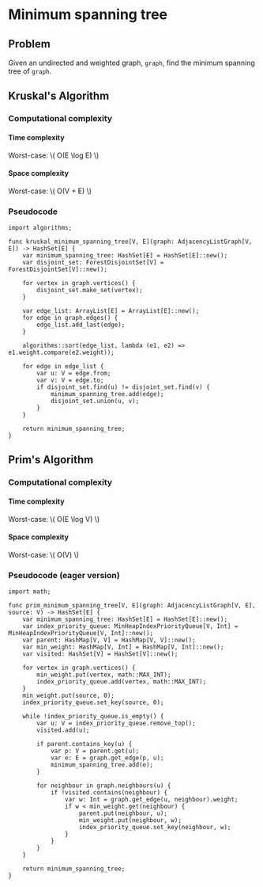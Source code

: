 # Minimum spanning tree

## Problem

Given an undirected and weighted graph, `graph`, find the minimum spanning tree of `graph`.

## Kruskal's Algorithm

### Computational complexity

#### Time complexity

Worst-case: \\( O(E \log E) \\)

#### Space complexity

Worst-case: \\( O(V + E) \\)

### Pseudocode

```
import algorithms;

func kruskal_minimum_spanning_tree[V, E](graph: AdjacencyListGraph[V, E]) -> HashSet[E] {
    var minimum_spanning_tree: HashSet[E] = HashSet[E]::new();
    var disjoint_set: ForestDisjointSet[V] = ForestDisjointSet[V]::new();

    for vertex in graph.vertices() {
        disjoint_set.make_set(vertex);
    }

    var edge_list: ArrayList[E] = ArrayList[E]::new();
    for edge in graph.edges() {
        edge_list.add_last(edge);
    }

    algorithms::sort(edge_list, lambda (e1, e2) => e1.weight.compare(e2.weight));

    for edge in edge_list {
        var u: V = edge.from;
        var v: V = edge.to;
        if disjoint_set.find(u) != disjoint_set.find(v) {
            minimum_spanning_tree.add(edge);
            disjoint_set.union(u, v);
        }
    }

    return minimum_spanning_tree;
}
```

## Prim's Algorithm

### Computational complexity

#### Time complexity

Worst-case: \\( O(E \log V) \\)

#### Space complexity

Worst-case: \\( O(V) \\)

### Pseudocode (eager version)

```
import math;

func prim_minimum_spanning_tree[V, E](graph: AdjacencyListGraph[V, E], source: V) -> HashSet[E] {
    var minimum_spanning_tree: HashSet[E] = HashSet[E]::new();
    var index_priority_queue: MinHeapIndexPriorityQueue[V, Int] = MinHeapIndexPriorityQueue[V, Int]::new();
    var parent: HashMap[V, V] = HashMap[V, V]::new();
    var min_weight: HashMap[V, Int] = HashMap[V, Int]::new();
    var visited: HashSet[V] = HashSet[V]::new();

    for vertex in graph.vertices() {
        min_weight.put(vertex, math::MAX_INT);
        index_priority_queue.add(vertex, math::MAX_INT);
    }
    min_weight.put(source, 0);
    index_priority_queue.set_key(source, 0);

    while !index_priority_queue.is_empty() {
        var u: V = index_priority_queue.remove_top();
        visited.add(u);

        if parent.contains_key(u) {
            var p: V = parent.get(u);
            var e: E = graph.get_edge(p, u);
            minimum_spanning_tree.add(e);
        }

        for neighbour in graph.neighbours(u) {
            if !visited.contains(neighbour) {
                var w: Int = graph.get_edge(u, neighbour).weight;
                if w < min_weight.get(neighbour) {
                    parent.put(neighbour, u);
                    min_weight.put(neighbour, w);
                    index_priority_queue.set_key(neighbour, w);
                }
            }
        }
    }

    return minimum_spanning_tree;
}
```
